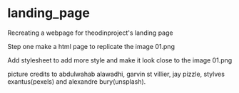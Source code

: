 # landing_page

Recreating a webpage for theodinproject's landing page 
 
 Step one make a html page to replicate the image 01.png

 Add stylesheet to add more style and make it look close to the image 01.png

 picture credits to abdulwahab alawadhi, garvin st villier, jay pizzle, stylves exantus(pexels) and alexandre bury(unsplash).
